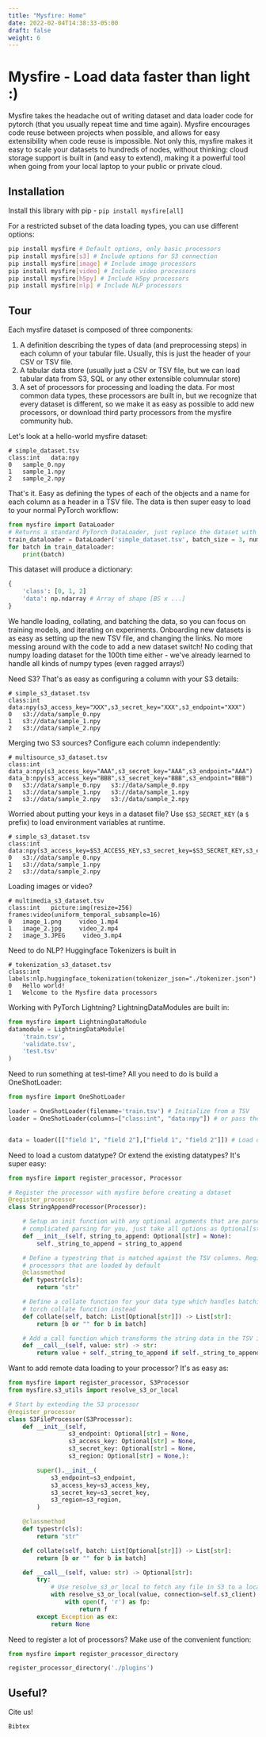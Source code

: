 ```yaml
---
title: "Mysfire: Home"
date: 2022-02-04T14:38:33-05:00
draft: false
weight: 6
---
```


# Mysfire - Load data faster than light :)

Mysfire takes the headache out of writing dataset and data loader code for pytorch (that you usually repeat time and
time again). Mysfire encourages code reuse between projects when possible, and allows for easy extensibility when code
reuse is impossible. Not only this, mysfire makes it easy to scale your datasets to hundreds of nodes, without thinking:
cloud storage support is built in (and easy to extend), making it a powerful tool when going from your local laptop to
your public or private cloud.

## Installation

Install this library with pip - `pip install mysfire[all]`

For a restricted subset of the data loading types, you can use different options:
```bash
pip install mysfire # Default options, only basic processors
pip install mysfire[s3] # Include options for S3 connection
pip install mysfire[image] # Include image processors
pip install mysfire[video] # Include video processors
pip install mysfire[h5py] # Include H5py processors
pip install mysfire[nlp] # Include NLP processors
```

## Tour

Each mysfire dataset is composed of three components:
1. A definition describing the types of data (and preprocessing steps) in each column of your tabular file. Usually,
    this is just the header of your CSV or TSV file.
2. A tabular data store (usually just a CSV or TSV file, but we can load tabular data from S3, SQL or any other
    extensible columnular store)
3. A set of processors for processing and loading the data. For most common data types, these processors are built in,
    but we recognize that every dataset is different, so we make it as easy as possible to add new processors, or
    download third party processors from the mysfire community hub.


Let's look at a hello-world mysfire dataset:
```tsv
# simple_dataset.tsv
class:int   data:npy
0   sample_0.npy
1   sample_1.npy
2   sample_2.npy
```

That's it. Easy as defining the types of each of the objects and a name for each column as a header in a TSV file. The
data is then super easy to load to your normal PyTorch workflow:
```py
from mysfire import DataLoader
# Returns a standard PyTorch DataLoader, just replace the dataset with the TSV file!
train_dataloader = DataLoader('simple_dataset.tsv', batch_size = 3, num_workers=12)
for batch in train_dataloader:
    print(batch)
```

This dataset will produce a dictionary:
```py
{
    'class': [0, 1, 2]
    'data': np.ndarray # Array of shape [BS x ...]
}
```

We handle loading, collating, and batching the data, so you can focus on training models, and iterating on experiments.
Onboarding new datasets is as easy as setting up the new TSV file, and changing the links. No more messing around with
the code to add a new dataset switch! No coding that numpy loading dataset for the 100th time either - we've already
learned to handle all kinds of numpy types (even ragged arrays!)

Need S3? That's as easy as configuring a column with your S3 details:
```
# simple_s3_dataset.tsv
class:int   data:npy(s3_access_key="XXX",s3_secret_key="XXX",s3_endpoint="XXX")
0   s3://data/sample_0.npy
1   s3://data/sample_1.npy
2   s3://data/sample_2.npy
```

Merging two S3 sources? Configure each column independently:
```
# multisource_s3_dataset.tsv
class:int  data_a:npy(s3_access_key="AAA",s3_secret_key="AAA",s3_endpoint="AAA")    data_b:npy(s3_access_key="BBB",s3_secret_key="BBB",s3_endpoint="BBB")
0   s3://data/sample_0.npy   s3://data/sample_0.npy
1   s3://data/sample_1.npy   s3://data/sample_1.npy
2   s3://data/sample_2.npy   s3://data/sample_2.npy
```

Worried about putting your keys in a dataset file? Use `$S3_SECRET_KEY` (a `$` prefix) to load environment variables at
runtime.

```
# simple_s3_dataset.tsv
class:int   data:npy(s3_access_key=$S3_ACCESS_KEY,s3_secret_key=$S3_SECRET_KEY,s3_endpoint=$S3_ENDPOINT)
0   s3://data/sample_0.npy
1   s3://data/sample_1.npy
2   s3://data/sample_2.npy
```


Loading images or video?
```
# multimedia_s3_dataset.tsv
class:int   picture:img(resize=256)  frames:video(uniform_temporal_subsample=16)
0   image_1.png     video_1.mp4
1   image_2.jpg     video_2.mp4
2   image_3.JPEG     video_3.mp4
```

Need to do NLP? Huggingface Tokenizers is built in
```
# tokenization_s3_dataset.tsv
class:int   labels:nlp.huggingface_tokenization(tokenizer_json="./tokenizer.json")
0   Hello world!
1   Welcome to the Mysfire data processors
```


Working with PyTorch Lightning? LightningDataModules are built in:
```py
from mysfire import LightningDataModule
datamodule = LightningDataModule(
    'train.tsv',
    'validate.tsv',
    'test.tsv'
)
```

Need to run something at test-time? All you need to do is build a OneShotLoader:
```py
from mysfire import OneShotLoader

loader = OneShotLoader(filename='train.tsv') # Initialize from a TSV
loader = OneShotLoader(columns=["class:int", "data:npy"]) # or pass the columns directly!


data = loader([["field 1", "field 2"],["field 1", "field 2"]]) # Load data with a single method
```

Need to load a custom datatype? Or extend the existing datatypes? It's super easy:
```py
from mysfire import register_processor, Processor

# Register the processor with mysfire before creating a dataset
@register_processor
class StringAppendProcessor(Processor):

    # Setup an init function with any optional arguments that are parsed from the column. We handle all of the
    # complicated parsing for you, just take all options as Optional[str] arguments!
    def __init__(self, string_to_append: Optional[str] = None):
        self._string_to_append = string_to_append

    # Define a typestring that is matched against the TSV columns. Registered processors take precidence over
    # processors that are loaded by default
    @classmethod
    def typestr(cls):
        return "str"

    # Define a collate function for your data type which handles batching. If this is missing, we use the standard
    # torch collate function instead
    def collate(self, batch: List[Optional[str]]) -> List[str]:
        return [b or "" for b in batch]

    # Add a call function which transforms the string data in the TSV into a single data sample.
    def __call__(self, value: str) -> str:
        return value + self._string_to_append if self._string_to_append else ""
```

Want to add remote data loading to your processor? It's as easy as:
```py
from mysfire import register_processor, S3Processor
from mysfire.s3_utils import resolve_s3_or_local

# Start by extending the S3 processor
@register_processor
class S3FileProcessor(S3Processor):
    def __init__(self,
                 s3_endpoint: Optional[str] = None,
                 s3_access_key: Optional[str] = None,
                 s3_secret_key: Optional[str] = None,
                 s3_region: Optional[str] = None,):

        super().__init__(
            s3_endpoint=s3_endpoint,
            s3_access_key=s3_access_key,
            s3_secret_key=s3_secret_key,
            s3_region=s3_region,
        )

    @classmethod
    def typestr(cls):
        return "str"

    def collate(self, batch: List[Optional[str]]) -> List[str]:
        return [b or "" for b in batch]

    def __call__(self, value: str) -> Optional[str]:
        try:
            # Use resolve_s3_or_local to fetch any file in S3 to a local filepath (or use a local file path if it's local)
            with resolve_s3_or_local(value, connection=self.s3_client) as f:
                with open(f, 'r') as fp:
                    return f
        except Exception as ex:
            return None
```

Need to register a lot of processors? Make use of the convenient function:
```py
from mysfire import register_processor_directory

register_processor_directory('./plugins')
```

## Useful?

Cite us!
```
Bibtex
```
